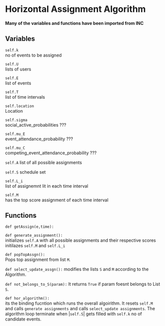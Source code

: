 # Horizontal Assignment Algorithm
#### Many of the variables and functions have been imported from INC
## Variables

`self.k`  
no of events to be assigned

`self.U`  
lists of users 

`self.E`   
list of events

`self.T`  
list of time intervals

`self.location`  
Location

`self.sigma`  
social\_active\_probabilities ???

`self.mu_E`   
event\_attendance\_probability ???

`self.mu_C`   
competing\_event\_attendance\_probability ???


`self.A` 
list of all possible assignments

`self.S` 
schedule set

`self.L_i`  
list of assignemnt lit in each time interval

`self.M`                   
has the top score assignment of each time interval


## Functions
`def getAssign(e,time):`

`def generate_assignment():`  
  initializes `self.A` with all possible assignments and their respective scores
  initilazes `self.M` and `self.L_i` 
  
`def popTopAssgn():`  
Pops top assignment from list `M`.
  
`def select_update_assgn():`
modifies the lists `S` and `M` according to the Algorithm.

`def not_belongs_to_S(param):`
It returns `True` if param foesnt belongs to List `S`.
  
`def hor_algorithm():`  
  its the binding fucntion which runs the overall algoirithm. It resets `self.M` and calls  `generate assignments` and calls `select_update assignments`. The algorithm loop terminate when |`self.S`| gets filled with `self.k` no of candidate events.
